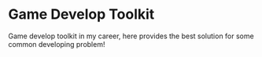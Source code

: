 # Game Develop Toolkit


Game develop toolkit in my career, here provides the best solution for some common developing problem!
